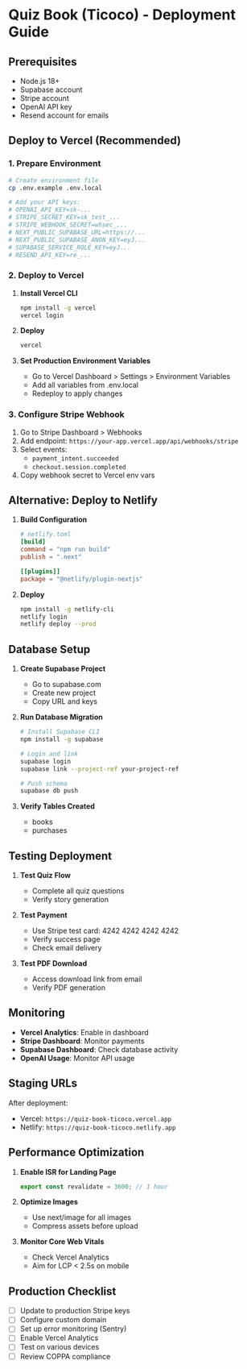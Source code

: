 # Quiz Book (Ticoco) - Deployment Guide

## Prerequisites

- Node.js 18+
- Supabase account
- Stripe account
- OpenAI API key
- Resend account for emails

## Deploy to Vercel (Recommended)

### 1. Prepare Environment

```bash
# Create environment file
cp .env.example .env.local

# Add your API keys:
# OPENAI_API_KEY=sk-...
# STRIPE_SECRET_KEY=sk_test_...
# STRIPE_WEBHOOK_SECRET=whsec_...
# NEXT_PUBLIC_SUPABASE_URL=https://...
# NEXT_PUBLIC_SUPABASE_ANON_KEY=eyJ...
# SUPABASE_SERVICE_ROLE_KEY=eyJ...
# RESEND_API_KEY=re_...
```

### 2. Deploy to Vercel

1. **Install Vercel CLI**
   ```bash
   npm install -g vercel
   vercel login
   ```

2. **Deploy**
   ```bash
   vercel
   ```

3. **Set Production Environment Variables**
   - Go to Vercel Dashboard > Settings > Environment Variables
   - Add all variables from .env.local
   - Redeploy to apply changes

### 3. Configure Stripe Webhook

1. Go to Stripe Dashboard > Webhooks
2. Add endpoint: `https://your-app.vercel.app/api/webhooks/stripe`
3. Select events:
   - `payment_intent.succeeded`
   - `checkout.session.completed`
4. Copy webhook secret to Vercel env vars

## Alternative: Deploy to Netlify

1. **Build Configuration**
   ```toml
   # netlify.toml
   [build]
   command = "npm run build"
   publish = ".next"
   
   [[plugins]]
   package = "@netlify/plugin-nextjs"
   ```

2. **Deploy**
   ```bash
   npm install -g netlify-cli
   netlify login
   netlify deploy --prod
   ```

## Database Setup

1. **Create Supabase Project**
   - Go to supabase.com
   - Create new project
   - Copy URL and keys

2. **Run Database Migration**
   ```bash
   # Install Supabase CLI
   npm install -g supabase
   
   # Login and link
   supabase login
   supabase link --project-ref your-project-ref
   
   # Push schema
   supabase db push
   ```

3. **Verify Tables Created**
   - books
   - purchases

## Testing Deployment

1. **Test Quiz Flow**
   - Complete all quiz questions
   - Verify story generation

2. **Test Payment**
   - Use Stripe test card: 4242 4242 4242 4242
   - Verify success page
   - Check email delivery

3. **Test PDF Download**
   - Access download link from email
   - Verify PDF generation

## Monitoring

- **Vercel Analytics**: Enable in dashboard
- **Stripe Dashboard**: Monitor payments
- **Supabase Dashboard**: Check database activity
- **OpenAI Usage**: Monitor API usage

## Staging URLs

After deployment:
- Vercel: `https://quiz-book-ticoco.vercel.app`
- Netlify: `https://quiz-book-ticoco.netlify.app`

## Performance Optimization

1. **Enable ISR for Landing Page**
   ```typescript
   export const revalidate = 3600; // 1 hour
   ```

2. **Optimize Images**
   - Use next/image for all images
   - Compress assets before upload

3. **Monitor Core Web Vitals**
   - Check Vercel Analytics
   - Aim for LCP < 2.5s on mobile

## Production Checklist

- [ ] Update to production Stripe keys
- [ ] Configure custom domain
- [ ] Set up error monitoring (Sentry)
- [ ] Enable Vercel Analytics
- [ ] Test on various devices
- [ ] Review COPPA compliance